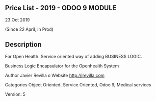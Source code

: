 Price List - 2019 - ODOO 9 MODULE
------------------------------------------------------

23 Oct 2019

(Since 22 April, in Prod)


Description
------------

For Open Health. Service oriented way of adding BUSINESS LOGIC. 

Business Logic Encapsulator for the Openhealth System

Author
Javier Revilla
o
Website
http://jrevilla.com

Categories
Object Oriented, Service Oriented, Odoo 9, Medical services

Version:
5



